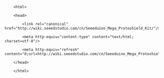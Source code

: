 <!DOCTYPE html>
        <html>
        <head>
            <link rel="canonical" href="http://wiki.seeedstudio.com/cn/Seeeduino_Mega_Protoshield_Kit/"/>
            <meta http-equiv="content-type" content="text/html; charset=utf-8"/>
            <meta http-equiv="refresh" content="0;url=http://wiki.seeedstudio.com/cn/Seeeduino_Mega_Protoshield_Kit/"/>
        </head>
        </html>